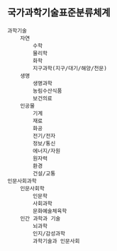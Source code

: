 ## 국가과학기술표준분류체계

    과학기술
        자연
            수학
            물리학
            화학
            지구과학(지구/대기/해양/천문)
        생명
            생명과학
            농림수산식품
            보건의료
        인공물
            기계
            재료
            화공
            전기/전자
            정보/통신
            에너지/자원
            원자력
            환경
            건설/교통
    인문사회과학
        인문사회학
            인문학
            사회과학
            문화예술체육학
        인간 과학과 기술
            뇌과학
            인지/감성과학
            과학기술과 인문사회


    